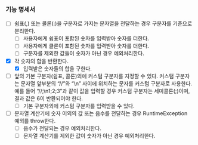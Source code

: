 ### 기능 명세서
- [ ] 쉼표(,) 또는 콜론(:)을 구분자로 가지는 문자열을 전달하는 경우 구분자를 기준으로 분리한다. 
    - [ ] 사용자에게 쉼표이 포함된 숫자를 입력받아 숫자를 더한다.
    - [ ] 사용자에게 클론이 포함된 숫자를 입력받아 숫자를 더한다.
    - [ ] 구분자를 제외한 값들이 숫자가 아닌 경우 예외처리한다. 
- [X] 각 숫자의 합을 반환한다.
    - [X] 입력받은 숫자들의 합을 구한다.
- [ ] 앞의 기본 구분자(쉼표, 콜론)외에 커스텀 구분자를 지정할 수 있다. 
        커스텀 구분자는 문자열 앞부분의 “//”와 “\n” 사이에 위치하는 문자를 커스텀 구분자로 사용한다. 
        예를 들어 “//;\n1;2;3”과 같이 값을 입력할 경우 커스텀 구분자는 세미콜론(;)이며, 결과 값은 6이 반환되어야 한다.
    - [ ] 기본 구분자외에 커스텀 구분자를 입력받을 수 있다.
- [ ] 문자열 계산기에 숫자 이외의 값 또는 음수를 전달하는 경우 RuntimeException 예외를 throw한다.
    - [ ] 음수가 전달되는 경우 예외처리한다.
    - [ ] 문자열 계산기를 제외한 값이 숫자가 아닌 경우 예외처리한다.
